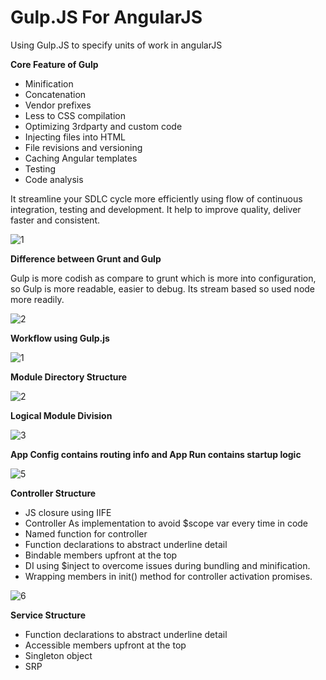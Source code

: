 # Gulp.JS For AngularJS
Using Gulp.JS to specify units of work in angularJS

**Core Feature of Gulp**
- Minification
- Concatenation
- Vendor prefixes
- Less to CSS compilation
- Optimizing 3rdparty and custom code
- Injecting files into HTML
- File revisions and versioning
- Caching Angular templates
- Testing
- Code analysis

It streamline your SDLC cycle more efficiently using flow of continuous integration, testing and development. It help to improve quality, deliver faster and consistent. 

![1](https://cloud.githubusercontent.com/assets/10474169/11699271/387c7ba2-9e89-11e5-8feb-1134d25725af.png)

**Difference between Grunt and Gulp**

Gulp is more codish as compare to grunt which is more into configuration, so Gulp is more readable, easier to debug. Its stream based so used node more readily. 

![2](https://cloud.githubusercontent.com/assets/10474169/11699406/d05a0174-9e89-11e5-8748-75b5ad4bae43.png)

**Workflow using Gulp.js**

![1](https://cloud.githubusercontent.com/assets/10474169/11671501/78512d06-9dce-11e5-85be-c8d904f90f21.png)

**Module Directory Structure**

![2](https://cloud.githubusercontent.com/assets/10474169/11671502/785263e2-9dce-11e5-84cb-ca920a56cf53.png)

**Logical Module Division**

![3](https://cloud.githubusercontent.com/assets/10474169/11671547/e6f240f6-9dce-11e5-9fed-78af550022d3.png)

**App Config contains routing info and App Run contains startup logic**

![5](https://cloud.githubusercontent.com/assets/10474169/11671602/2f3e3e46-9dcf-11e5-9d53-8ddc3bfb8552.png)

**Controller Structure**
-	JS closure using IIFE
-	Controller As implementation to avoid $scope var every time in code
-	Named function for controller
-	Function declarations to abstract underline detail
-	Bindable members upfront at the top
-	DI using $inject to overcome issues during bundling and minification.
-	Wrapping members in init() method for controller activation promises. 

![6](https://cloud.githubusercontent.com/assets/10474169/11671695/c560afa8-9dcf-11e5-861f-92a96d44f70f.png)

**Service Structure**
-	Function declarations to abstract underline detail
-	Accessible members upfront at the top
-	Singleton object
-	SRP



